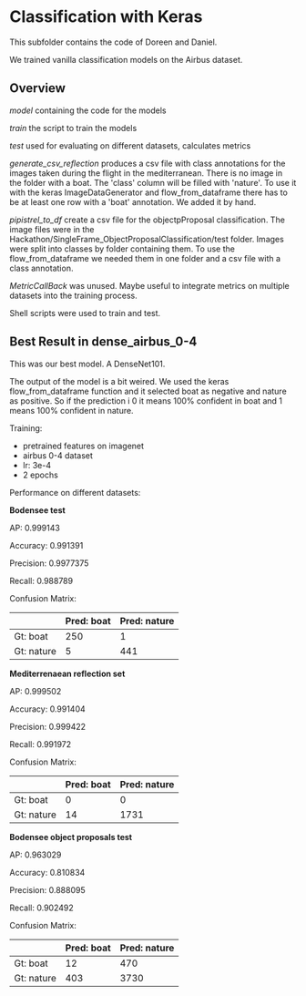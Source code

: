 # Classification with Keras

This subfolder contains the code of Doreen and Daniel.

We trained vanilla classification models on the Airbus dataset.

## Overview

*model* containing the code for the models

*train* the script to train the models

*test* used for evaluating on different datasets, calculates metrics  

*generate_csv_reflection* produces a csv file with class annotations for the images taken during the flight in the mediterranean. There is no image in the folder with a boat. The 'class' column will be filled with 'nature'. To use it with the keras ImageDataGenerator and flow_from_dataframe there has to be at least one row
with a 'boat' annotation. We added it by hand.

*pipistrel_to_df* create a csv file for the objectpProposal classification. The image files were in the Hackathon/SingleFrame_ObjectProposalClassification/test folder. Images were split into classes by folder containing them. To use the flow_from_dataframe we needed them in one folder and a csv file with a class annotation.

*MetricCallBack* was unused. Maybe useful to integrate metrics on multiple datasets into the training process.

Shell scripts were used to train and test.

## Best Result in dense_airbus_0-4

This was our best model. A DenseNet101.

The output of the model is a bit weired. We used the keras flow_from_dataframe function and it selected boat as negative and nature as positive. So if the prediction i 0 it means 100% confident in boat and 1 means 100% confident in nature.

Training:
- pretrained features on imagenet
- airbus 0-4 dataset
- lr: 3e-4
- 2 epochs

Performance on different datasets:

**Bodensee test**

AP: 0.999143

Accuracy: 0.991391

Precision: 0.9977375

Recall: 0.988789

Confusion Matrix:

 &nbsp;     | Pred: boat | Pred: nature
 ---        |---         |---
 Gt: boat   |    250     | 1
 Gt: nature |    5       | 441
 
 
**Mediterrenaean reflection set**

AP: 0.999502

Accuracy:  0.991404

Precision: 0.999422

Recall: 0.991972

Confusion Matrix:

 &nbsp;     | Pred: boat | Pred: nature
 ---        |---         |---
 Gt: boat   |    0       | 0
 Gt: nature |    14      | 1731

 **Bodensee object proposals test**

AP: 0.963029

Accuracy:  0.810834

Precision: 0.888095

Recall: 0.902492

Confusion Matrix:

 &nbsp;     | Pred: boat | Pred: nature
 ---        |---         |---
 Gt: boat   |    12      | 470
 Gt: nature |    403     | 3730
